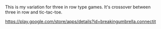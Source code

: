 This is my variation for three in row type games. It's crossover between three in row and tic-tac-toe. 

https://play.google.com/store/apps/details?id=breakingumbrella.connectit
